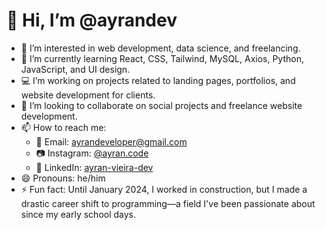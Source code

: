 # 👋 Hi, I’m @ayrandev  
- 👀 I’m interested in web development, data science, and freelancing.  
- 🌱 I’m currently learning React, CSS, Tailwind, MySQL, Axios, Python, JavaScript, and UI design.
- 💻 I’m working on projects related to landing pages, portfolios, and website development for clients.    
- 💞️ I’m looking to collaborate on social projects and freelance website development.  
- 📫 How to reach me:  
  - 📧 Email: ayrandeveloper@gmail.com  
  - 📷 Instagram: [@ayran.code](https://www.instagram.com/ayran.code)  
  - 💼 LinkedIn: [ayran-vieira-dev](https://www.linkedin.com/in/ayran-vieira-dev)  
- 😄 Pronouns: he/him
- ⚡ Fun fact: Until January 2024, I worked in construction, but I made a drastic career shift to programming—a field I've been passionate about since my early school days. 

<!---
ayrandev/ayrandev is a ✨ special ✨ repository because its `README.md` (this file) appears on your GitHub profile.
You can click the Preview link to take a look at your changes.
--->

